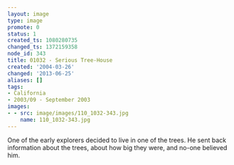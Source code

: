```yaml
---
layout: image
type: image
promote: 0
status: 1
created_ts: 1080280735
changed_ts: 1372159358
node_id: 343
title: 01032 - Serious Tree-House
created: '2004-03-26'
changed: '2013-06-25'
aliases: []
tags:
- California
- 2003/09 - September 2003
images:
- - src: image/images/110_1032-343.jpg
    name: 110_1032-343.jpg
---
```

One of the early explorers decided to live in one of the trees.  He sent back information about the trees, about how big they were, and no-one believed him.
